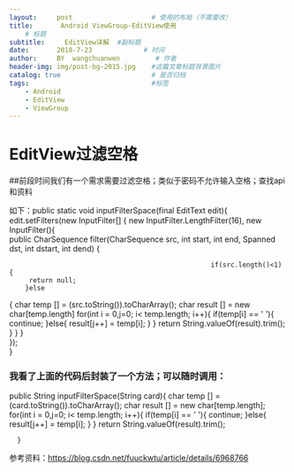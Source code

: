 ```yaml
---
layout:     post                    # 使用的布局（不需要改）
title:       Android ViewGroup-EditView使用
    # 标题 
subtitle:     EditView详解  #副标题
date:       2018-7-23             # 时间
author:     BY  wangchuanwen         # 作者
header-img: img/post-bg-2015.jpg    #这篇文章标题背景图片
catalog: true                       # 是否归档
tags:                               #标签
    - Android
    - EditView
    - ViewGroup
---
```


# EditView过滤空格

##前段时间我们有一个需求需要过滤空格；类似于密码不允许输入空格；查找api和资料

如下：public static void inputFilterSpace(final EditText edit){
        edit.setFilters(new InputFilter[]
                            {
                                            new InputFilter.LengthFilter(16),
                                               new InputFilter(){    
                                                   public CharSequence filter(CharSequence src, int start, int end, Spanned dst, int dstart, int dend) {   
                     
                                                       if(src.length()<1) {
         return null;
        }else
 {
     char temp [] = (src.toString()).toCharArray();
     char result [] = new char[temp.length]
     for(int i = 0,j=0; i< temp.length; i++){
    if(temp[i] == ' '){
                                                                   continue;
  }else{
                                                                   result[j++] = temp[i];
                                                                                    }
                    }
    return String.valueOf(result).trim();
         }
             }
        }          
    });    
    }


### 我看了上面的代码后封装了一个方法；可以随时调用：

public  String inputFilterSpace(String card){
          char temp [] = (card.toString()).toCharArray();
          char result [] = new char[temp.length];
          for(int i = 0,j=0; i< temp.length; i++){
              if(temp[i] == ' '){
                  continue;
              }else{
                  result[j++] = temp[i];
              }
          }
          return String.valueOf(result).trim();

      }

参考资料：https://blog.csdn.net/fuuckwtu/article/details/6968766


